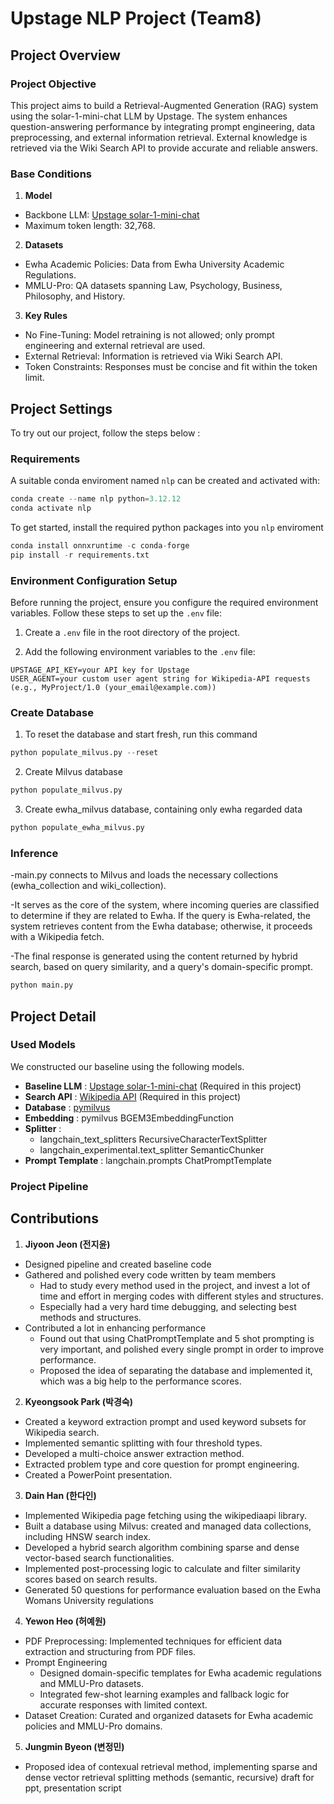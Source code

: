 # Upstage NLP Project (Team8)

## Project Overview
### Project Objective 

This project aims to build a Retrieval-Augmented Generation (RAG) system using the solar-1-mini-chat LLM by Upstage. The system enhances question-answering performance by integrating prompt engineering, data preprocessing, and external information retrieval. External knowledge is retrieved via the Wiki Search API to provide accurate and reliable answers. 

### Base Conditions

1. **Model**
- Backbone LLM: [Upstage solar-1-mini-chat](https://console.upstage.ai/docs/capabilities/chat)
- Maximum token length: 32,768.

2. **Datasets**
- Ewha Academic Policies: Data from Ewha University Academic Regulations.
- MMLU-Pro: QA datasets spanning Law, Psychology, Business, Philosophy, and History. 

3. **Key Rules**
- No Fine-Tuning: Model retraining is not allowed; only prompt engineering and external retrieval are used.
- External Retrieval: Information is retrieved via Wiki Search API.
- Token Constraints: Responses must be concise and fit within the token limit.

## Project Settings
To try out our project, follow the steps below :

### Requirements

A suitable conda enviroment named `nlp` can be created and activated with:
```python
conda create --name nlp python=3.12.12
conda activate nlp
```

To get started, install the required python packages into you `nlp` enviroment
```python
conda install onnxruntime -c conda-forge
pip install -r requirements.txt
```

### Environment Configuration Setup

Before running the project, ensure you configure the required environment variables. Follow these steps to set up the `.env` file:

1. Create a `.env` file in the root directory of the project.

2. Add the following environment variables to the `.env` file:
```plaintext
UPSTAGE_API_KEY=your API key for Upstage
USER_AGENT=your custom user agent string for Wikipedia-API requests (e.g., MyProject/1.0 (your_email@example.com))
```


### Create Database

1. To reset the database and start fresh, run this command
```python
python populate_milvus.py --reset
```
2. Create Milvus database
 ```python
python populate_milvus.py
```
3. Create ewha_milvus database, containing only ewha regarded data
```python
python populate_ewha_milvus.py
```
### Inference
-main.py connects to Milvus and loads the necessary collections (ewha_collection and wiki_collection).

-It serves as the core of the system, where incoming queries are classified to determine if they are related to Ewha. If the query is Ewha-related, the system retrieves content from the Ewha database; otherwise, it proceeds with a Wikipedia fetch. 

-The final response is generated using the content returned by hybrid search, based on query similarity, and a query's domain-specific prompt.
```python
python main.py
```

## Project Detail
### Used Models
We constructed our baseline using the following models.
- **Baseline LLM** : [Upstage solar-1-mini-chat](https://console.upstage.ai/docs/capabilities/chat) (Required in this project)
- **Search API** : [Wikipedia API](https://pypi.org/project/Wikipedia-API/) (Required in this project)
- **Database** : [pymilvus](https://milvus.io/)
- **Embedding** : pymilvus BGEM3EmbeddingFunction
- **Splitter** :
   - langchain_text_splitters RecursiveCharacterTextSplitter
   - langchain_experimental.text_splitter SemanticChunker
- **Prompt Template** : langchain.prompts ChatPromptTemplate
### Project Pipeline

## Contributions
1. **Jiyoon Jeon (전지윤)**
- Designed pipeline and created baseline code
- Gathered and polished every code written by team members 
   - Had to study every method used in the project, and invest a lot of time and effort in merging codes with different styles and structures.
   - Especially had a very hard time debugging, and selecting best methods and structures.
- Contributed a lot in enhancing performance
   - Found out that using ChatPromptTemplate and 5 shot prompting is very important, and polished every single prompt in order to improve performance.
   - Proposed the idea of separating the database and implemented it, which was a big help to the performance scores.

2. **Kyeongsook Park (박경숙)**
- Created a keyword extraction prompt and used keyword subsets for Wikipedia search.
- Implemented semantic splitting with four threshold types.
- Developed a multi-choice answer extraction method.
- Extracted problem type and core question for prompt engineering.
- Created a PowerPoint presentation.

3. **Dain Han (한다인)**
- Implemented Wikipedia page fetching using the wikipediaapi library.
- Built a database using Milvus: created and managed data collections, including HNSW search index.
- Developed a hybrid search algorithm combining sparse and dense vector-based search functionalities.
- Implemented post-processing logic to calculate and filter similarity scores based on search results.
- Generated 50 questions for performance evaluation based on the Ewha Womans University regulations

4. **Yewon Heo (허예원)**
- PDF Preprocessing: Implemented techniques for efficient data extraction and structuring from PDF files.
- Prompt Engineering
   - Designed domain-specific templates for Ewha academic regulations and MMLU-Pro datasets.
   - Integrated few-shot learning examples and fallback logic for accurate responses with limited context.
- Dataset Creation: Curated and organized datasets for Ewha academic policies and MMLU-Pro domains.

5. **Jungmin Byeon (변정민)**
- Proposed idea of contexual retrieval method, implementing sparse and dense vector retrieval splitting methods (semantic, recursive)
draft for ppt, presentation script

